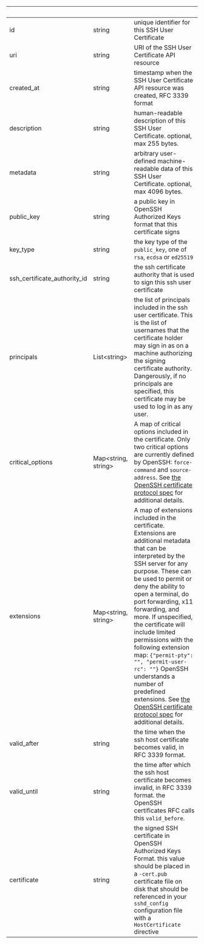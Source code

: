 <!-- Code generated for API Clients. DO NOT EDIT. -->

| &nbsp;                       | &nbsp;                    | &nbsp;                                                                                                                                                                                                                                                                                                                                                                                                                                                                                                                                                                                                               |
| ---------------------------- | ------------------------- | -------------------------------------------------------------------------------------------------------------------------------------------------------------------------------------------------------------------------------------------------------------------------------------------------------------------------------------------------------------------------------------------------------------------------------------------------------------------------------------------------------------------------------------------------------------------------------------------------------------------- |
| id                           | string                    | unique identifier for this SSH User Certificate                                                                                                                                                                                                                                                                                                                                                                                                                                                                                                                                                                      |
| uri                          | string                    | URI of the SSH User Certificate API resource                                                                                                                                                                                                                                                                                                                                                                                                                                                                                                                                                                         |
| created_at                   | string                    | timestamp when the SSH User Certificate API resource was created, RFC 3339 format                                                                                                                                                                                                                                                                                                                                                                                                                                                                                                                                    |
| description                  | string                    | human-readable description of this SSH User Certificate. optional, max 255 bytes.                                                                                                                                                                                                                                                                                                                                                                                                                                                                                                                                    |
| metadata                     | string                    | arbitrary user-defined machine-readable data of this SSH User Certificate. optional, max 4096 bytes.                                                                                                                                                                                                                                                                                                                                                                                                                                                                                                                 |
| public_key                   | string                    | a public key in OpenSSH Authorized Keys format that this certificate signs                                                                                                                                                                                                                                                                                                                                                                                                                                                                                                                                           |
| key_type                     | string                    | the key type of the `public_key`, one of `rsa`, `ecdsa` or `ed25519`                                                                                                                                                                                                                                                                                                                                                                                                                                                                                                                                                 |
| ssh_certificate_authority_id | string                    | the ssh certificate authority that is used to sign this ssh user certificate                                                                                                                                                                                                                                                                                                                                                                                                                                                                                                                                         |
| principals                   | List&lt;string&gt;        | the list of principals included in the ssh user certificate. This is the list of usernames that the certificate holder may sign in as on a machine authorizing the signing certificate authority. Dangerously, if no principals are specified, this certificate may be used to log in as any user.                                                                                                                                                                                                                                                                                                                   |
| critical_options             | Map&lt;string, string&gt; | A map of critical options included in the certificate. Only two critical options are currently defined by OpenSSH: `force-command` and `source-address`. See [the OpenSSH certificate protocol spec](https://github.com/openssh/openssh-portable/blob/master/PROTOCOL.certkeys) for additional details.                                                                                                                                                                                                                                                                                                              |
| extensions                   | Map&lt;string, string&gt; | A map of extensions included in the certificate. Extensions are additional metadata that can be interpreted by the SSH server for any purpose. These can be used to permit or deny the ability to open a terminal, do port forwarding, x11 forwarding, and more. If unspecified, the certificate will include limited permissions with the following extension map: `{"permit-pty": "", "permit-user-rc": ""}` OpenSSH understands a number of predefined extensions. See [the OpenSSH certificate protocol spec](https://github.com/openssh/openssh-portable/blob/master/PROTOCOL.certkeys) for additional details. |
| valid_after                  | string                    | the time when the ssh host certificate becomes valid, in RFC 3339 format.                                                                                                                                                                                                                                                                                                                                                                                                                                                                                                                                            |
| valid_until                  | string                    | the time after which the ssh host certificate becomes invalid, in RFC 3339 format. the OpenSSH certificates RFC calls this `valid_before`.                                                                                                                                                                                                                                                                                                                                                                                                                                                                           |
| certificate                  | string                    | the signed SSH certificate in OpenSSH Authorized Keys Format. this value should be placed in a `-cert.pub` certificate file on disk that should be referenced in your `sshd_config` configuration file with a `HostCertificate` directive                                                                                                                                                                                                                                                                                                                                                                            |
